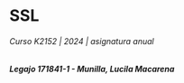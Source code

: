 # SSL
###### Curso K2152 | 2024 | asignatura anual 
##### Legajo 171841-1 - Munilla, Lucila Macarena
